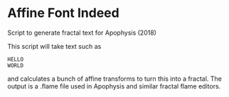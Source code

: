 # Affine Font Indeed

Script to generate fractal text for Apophysis (2018)

This script will take text such as

```
HELLO
WORLD
```

and calculates a bunch of affine transforms to turn this into a
fractal. The output is a .flame file used in Apophysis
and similar fractal flame editors.
